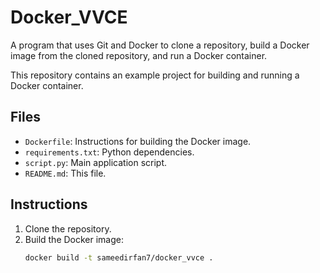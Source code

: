 # Docker_VVCE
A program that uses Git and Docker to clone a repository, build a Docker image from the cloned repository, and run a Docker container.

This repository contains an example project for building and running a Docker container.

## Files

- `Dockerfile`: Instructions for building the Docker image.
- `requirements.txt`: Python dependencies.
- `script.py`: Main application script.
- `README.md`: This file.

## Instructions

1. Clone the repository.
2. Build the Docker image:
   ```bash
   docker build -t sameedirfan7/docker_vvce .
